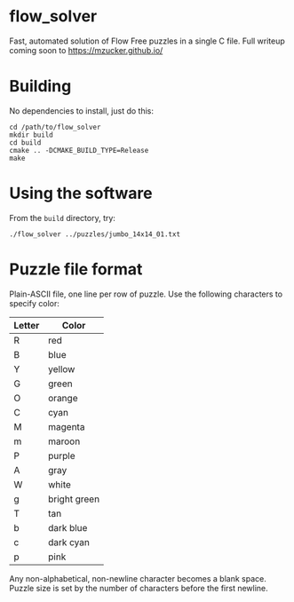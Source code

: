 flow_solver
===========

Fast, automated solution of Flow Free puzzles in a single C file.
Full writeup coming soon to <https://mzucker.github.io/>

Building
========

No dependencies to install, just do this:

    cd /path/to/flow_solver
    mkdir build
    cd build
    cmake .. -DCMAKE_BUILD_TYPE=Release
    make

Using the software
==================

From the `build` directory, try:

    ./flow_solver ../puzzles/jumbo_14x14_01.txt

Puzzle file format
==================

Plain-ASCII file, one line per row of puzzle. Use the following
characters to specify color:

| Letter | Color        |
|--------|--------------|
| R      | red          |
| B      | blue         |
| Y      | yellow       |
| G      | green        |
| O      | orange       |
| C      | cyan         |
| M      | magenta      |
| m      | maroon       |
| P      | purple       |
| A      | gray         |
| W      | white        |
| g      | bright green |
| T      | tan          |
| b      | dark blue    |
| c      | dark cyan    |
| p      | pink         |

Any non-alphabetical, non-newline character becomes a blank space.
Puzzle size is set by the number of characters before the first
newline.



